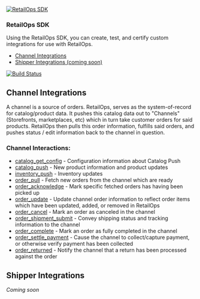 [![RetailOps SDK](http://cdn2.hubspot.net/hubfs/530512/Image/logo.png)](http://retailops.com)

### RetailOps SDK

Using the RetailOps SDK, you can create, test, and certify custom integrations for use with RetailOps.

- [Channel Integrations](#channel-integrations)
- [Shipper Integrations (coming soon)](#shipper-integrations)

[![Build Status](https://travis-ci.org/gudTECH/retailops-sdk.svg?branch=web-hook-design)](https://travis-ci.org/gudTECH/retailops-sdk)

## Channel Integrations

A channel is a source of orders.
RetailOps, serves as the system-of-record for catalog/product data.
It pushes this catalog data out to "Channels" (Storefronts, marketplaces, etc) which in turn take customer orders for said products.
RetailOps then pulls this order information, fulfills said orders, and pushes status / edit information back to the channel in question.

### Channel Interactions:

- [catalog_get_config](docs/catalog_get_config_v1.md) - Configuration information about Catalog Push
- [catalog_push](docs/catalog_push_v1.md) - New product information and product updates
- [inventory_push](docs/inventory_push_v1.md) - Inventory updates
- [order_pull](docs/order_pull_v1.md) - Fetch new orders from the channel which are ready
- [order_acknowledge](docs/order_acknowledge_v1.md) - Mark specific fetched orders has having been picked up
- [order_update](docs/order_update_v1.md) - Update channel order information to reflect order items which have been updated, added, or removed in RetailOps
- [order_cancel](docs/order_cancel_v1.md) - Mark an order as canceled in the channel
- [order_shipment_submit](docs/order_shipment_submit_v1.md) - Convey shipping status and tracking information to the channel
- [order_complete](docs/order_complete_v1.md) - Mark an order as fully completed in the channel
- [order_settle_payment](docs/order_settle_payment_v1.md) - Cause the channel to collect/capture payment, or otherwise verify payment has been collected
- [order_returned](docs/order_returned_v1.md) - Notify the channel that a return has been processed against the order


## Shipper Integrations

*Coming soon*
